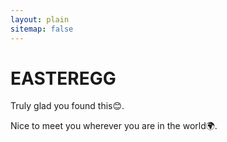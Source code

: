 ```yaml
---
layout: plain
sitemap: false
---
```


# EASTEREGG

Truly glad you found this😊. 

Nice to meet you wherever you are in the world🌍.